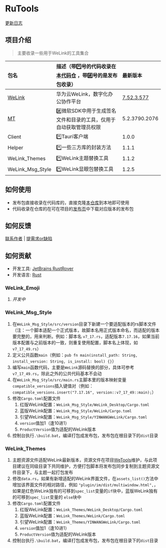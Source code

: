 # RuTools

[更新日志][ChangeLog]

[ChangeLog]: https://yequanrui.github.io/WeTools/welink/style-msg/changelog '点击跳转'

## 项目介绍

> 主要收录一些用于WeLink的工具集合

| 包名               | 描述（带*️⃣号的代码收录在[本代码仓][Repository] ，带#️⃣号的是发布包收录） | 最新版本                          |
|:-----------------|:------------------------------------------------|:------------------------------|
| [WeLink]         | 华为云WeLink，数字化办公协作平台                             | [7.52.3.577][WeLink-Download] |
| [MT]             | #️⃣微软SDK中用于生成签名文件和目录的工具，仅用于自动获取管理员权限            | 5.2.3790.2076                 |
| Client           | *️⃣Tauri客户端                                     | 1.0.0                         |
| Helper           | *️⃣一些三方库的封装方法                                   | 1.1.1                         |
| WeLink_Themes    | *️⃣WeLink主题替换工具                                 | 1.1.2                         |
| WeLink_Msg_Style | *️⃣WeLink显眼包替换工具                                | 1.2.5                         |

[MT]: https://learn.microsoft.com/zh-cn/windows/win32/sbscs/mt-exe '点击跳转'

[WeLink]: https://www.huaweicloud.com/product/welink '点击跳转'

[WeLink-Download]: https://static.hc-cdn.com/installpkg/WeLink_setup.exe '点击跳转'

## 如何使用

- 发布包直接收录在代码库的，直接克隆[本仓库][Repository]到本地即可使用
- 代码收录在仓库的在可在项目的[发布页][Release]中下载对应版本的发布包

[Repository]: https://github.com/yequanrui/RuTools '点击跳转'

[Release]: https://github.com/yequanrui/RuTools/releases '点击跳转'

## 如何反馈

[联系作者][Contacts] | [提需求or缺陷][Issue]

[Contacts]: mailto:yequanrui@qq.com '点击发送邮件'

[Issue]: https://github.com/yequanrui/RuTools/issues '点击跳转'

## 如何贡献

- 开发工具: [JetBrains RustRover](https://www.jetbrains.com/rust/)
- 开发语言: [Rust](https://www.rust-lang.org/)

### WeLink_Emoji

1. *开发中*

### WeLink_Msg_Style

1. 在`WeLink_Msg_Style/src/version`目录下新建一个要适配版本的rs脚本文件（注：一个脚本适配一个正式版本，故脚本名用正式版本命名，而适配的版本要完整的，用来判断。例如：脚本名
   `v7_17.rs`，适配版本`7.17.16`，如果当前版本配置与之前版本的一致，则重复使用配置，脚本名上体现，如`v7_17_49.rs`）
2. 定义公共函数`main`（例如：`pub fn main(install_path: String, install_version: String, is_install: bool) {}`）
3. 编写`main`函数代码，主要是`WeLink`源码替换的部分，具体可参考`v7_17_49.rs`，除此之外的公共代码基本不会动
4. 在`WeLink_Msg_Style/src/main.rs`主脚本里的版本映射变量`compatible_versions`插入键值对（例如：
   `compatible_versions.insert("7.17.16", version::v7_17_49::main);`）
5. 修改`Cargo.toml`配置文件
    1. 红版WeLink配置：`WeLink_Msg_Style/WeLink_Desktop/Cargo.toml`
    2. 蓝版WeLink配置：`WeLink_Msg_Style/WeLink/Cargo.toml`
    3. 引望WeLink配置：`WeLink_Msg_Style/YINWANGWeLink/Cargo.toml`
    4. `version`值加1（逢10进1）
    5. `ProductVersion`值为适配的WeLink版本
6. 控制台执行`.\build.bat`，编译打包成发布包，发布包在根目录下的`dist`目录

### WeLink_Themes

1. 主题资源文件适配WeLink最新版本，资源文件在项目[WeTools][WT-Repository]维护，与此项目建议在同级目录下共同维护，方便打包脚本将发布包同步复制到主题资源文件目录下，与主题一起打包发布
2. 修改`data.rs`，如果有新增适配的WeLink界面文件，在`assets_list()`方法中增加该界面文件的相对路径，例如
   `"plugin/im/dist/multiwindow.html",`，如果是红色WeLink独有的可移到`spec_list`变量的`if`块中，蓝版WeLink独有的可移到`spec_list`变量的
   `else`块中
3. 修改`Cargo.toml`配置文件
    1. 红版WeLink配置：`WeLink_Themes/WeLink_Desktop/Cargo.toml`
    2. 蓝版WeLink配置：`WeLink_Themes/WeLink/Cargo.toml`
    3. 引望WeLink配置：`WeLink_Themes/YINWANGWeLink/Cargo.toml`
    4. `version`值加1（逢10进1）
    5. `ProductVersion`值为适配的WeLink版本
4. 控制台执行`.\build.bat`，编译打包成发布包，发布包在根目录下的`dist`目录

[WT-Repository]: https://github.com/yequanrui/WeTools '点击跳转'
